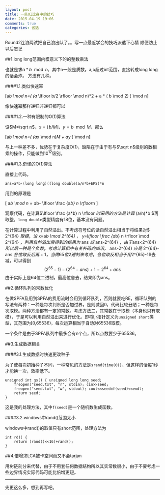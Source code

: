 ```yaml
---
layout: post
title: 一些OI比赛中的技巧
date: 2015-04-19 19:06
comments: true
categories: 省选
---
```


Round2连浪两试把自己浪出队了。。写一点最近学会的技巧派遣下心情 顺便防止以后忘记

##1.long long范围内模意义下的的整数乘法

也就是求$a*b \mod n$，其中n一般是质数，a,b超过int范围，直接转成long long的话会炸。
方法有几种。

####1.1.类似快速幂

\[a*b \mod n=( (a* \lfloor b/2 \rfloor \mod n)*2 + a * ( b \mod 2) ) \mod n\]

像快速幂那样递归非递归都可以

####1.2.一种有限制的O(1)算法

设$M=\sqrt n$，$x=\lfloor b/M \rfloor$，$y=b \mod M$，那么

\[a*b \mod n=( (a*x \mod n)*M + a*y ) \mod n\]

与上一种差不多，优势在于复杂度O(1)，缺陷在于由于有与$\sqrt n$级别的数相乘的操作，只能做到$10^{12}$级别。

####1.3.奇怪的O(1)算法

直接上代码。

    ans=a*b-(long long)((long double)a/n*b+EPS)*n
    
用到的原理是

\[ a*b \mod n = a*b- \lfloor \frac {a*b} n \rfloor*n \]

观察代码，在计算$\lfloor \frac {a*b} n \rfloor $时采用的方法是计算$ (a/n)*b $再取整，`long double`类型精度有18位，基本没有问题。

在计算过程中利用了自然溢出。不考虑符号位的话自然溢出相当于将结果对$ 2^{64} $取模，设$ x=a*b \mod 2^{64} $，$ y=\lfloor \frac {a*b} n \rfloor \mod 2^{64} $，利用自然溢出后得到的结果为$ ans $或$ ans-2^{64} $，由于$ans<2^{64}$所以后一种是个负数。考虑计算机中有关补码的知识，$ ans-2^{64} $应是$ 2^{64}-ans $各位取反后再+1，当做65位2进制来考虑，各位取反相当于用$2^{65}-1$去减，可以得到
$$ (2^{65}-1)-(2^{64}-ans)+1=2^{64}+ans $$
由于实际上是64位二进制，最高位舍去，结果即为ans。

##2.循环队列的常数优化

在做SPFA及用到SPFA的费用流时会用到循环队列，否则就要吃RE，循环队列的写法有两种：一种是每次判断是否加过界，是则减回0，代码比较丑陋；一种是每次取模。两种方法都有一定的常数。考虑方法二，其常数在于取模（本身也只有取模），于是可以利用自然溢出来进行优化。即将l,r指针定义为`unsigned short`类型，其范围为[0,65536)，每次运算相当于自动对65536取模。

一个条件是由于SPFA队列中最多会有n个点，所以点数要少于65536。

##3.生成数据相关

####3.1.生成数据时快速更改种子

为了使每次初始种子不同，一种常见的方法是`srand(time(0))`，但这样的话每1秒才能换一次，效率低下。

    unsigned int gs() { unsigned long long seed;
        freopen("seed.txt", "r", stdin); cin>>seed;
        freopen("seed.txt", "w", stdout); cout<<seed=f(seed)<<endl;
        return seed;
    }
    
这是我的处理方法，其中`f(seed)`是一个随机数生成函数。

####3.2.windows中rand()范围太小

windows中rand()的取值只有short范围，处理方法为

    int rd() {
        return (rand()<<16)+rand();
    }

##4.倍增求LCA被卡空间而又不会tarjan

用树链剖分来代替，由于不用套任何数据结构所以其实常数很小，由于不要考虑一些边界情况实际代码可能比倍增更短。

---
先更这么多，想到再写吧。
